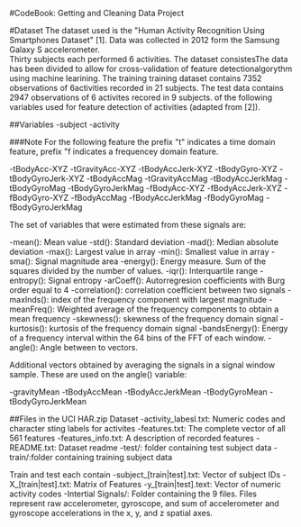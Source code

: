 #CodeBook: Getting and Cleaning Data Project

#Dataset
The dataset used is the "Human Activity Recognition Using Smartphones Dataset"
[1].  Data was collected in 2012 form the Samsung Galaxy S accelerometer.  
Thirty subjects each performed 6 activities.  The dataset consistesThe data has 
been divided to allow for cross-validation of feature detectionalgorythm using 
machine learining.  The training training dataset contains 7352 observations of 
6activities recorded in 21 subjects.  The test data contains 2947 observations
of 6 activites recored in 9 subjects. of the following variables used for
feature detection of activities (adapted from [2]).

##Variables
-subject
-activity

###Note
For the following feature the prefix "t" indicates a time domain feature, prefix
"f indicates a frequencey domain feature.

-tBodyAcc-XYZ
-tGravityAcc-XYZ
-tBodyAccJerk-XYZ
-tBodyGyro-XYZ
-tBodyGyroJerk-XYZ
-tBodyAccMag
-tGravityAccMag
-tBodyAccJerkMag
-tBodyGyroMag
-tBodyGyroJerkMag
-fBodyAcc-XYZ
-fBodyAccJerk-XYZ
-fBodyGyro-XYZ
-fBodyAccMag
-fBodyAccJerkMag
-fBodyGyroMag
-fBodyGyroJerkMag

The set of variables that were estimated from these signals are: 

-mean(): Mean value
-std(): Standard deviation
-mad(): Median absolute deviation 
-max(): Largest value in array
-min(): Smallest value in array
-sma(): Signal magnitude area
-energy(): Energy measure. Sum of the squares divided by the number of values. 
-iqr(): Interquartile range 
-entropy(): Signal entropy
-arCoeff(): Autorregresion coefficients with Burg order equal to 4
-correlation(): correlation coefficient between two signals
-maxInds(): index of the frequency component with largest magnitude
-meanFreq(): Weighted average of the frequency components to obtain a mean 
frequency
-skewness(): skewness of the frequency domain signal 
-kurtosis(): kurtosis of the frequency domain signal 
-bandsEnergy(): Energy of a frequency interval within the 64 bins of the FFT of 
each window.
-angle(): Angle between to vectors.

Additional vectors obtained by averaging the signals in a signal window sample. 
These are used on the angle() variable:

-gravityMean
-tBodyAccMean
-tBodyAccJerkMean
-tBodyGyroMean
-tBodyGyroJerkMean

##Files in the UCI HAR.zip Dataset
-activity_labesl.txt: Numeric codes and character sting labels for activites
-features.txt: The complete vector of all 561 features
-features_info.txt: A description of recorded features 
-README.txt: Dataset readme
-test/: folder containing test subject data
-train/:folder containing training subject data

Train and test each contain
-subject_[train|test].txt: Vector of subject IDs
-X_[train|test].txt: Matrix of Features
-y_[train|test].text: Vector of numeric activity codes
-Intertial Signals/: Folder containing the 9 files. Files represent raw
accelerometer, gyroscope, and sum of accelerometer and gyroscope accelerations
in the x, y, and z spatial axes.
